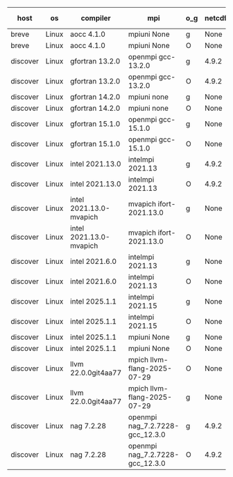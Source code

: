 

| host     | os       | compiler                              | mpi                      | o_g        | netcdf        | build       | u_pass          | u_fail          | s_pass            | s_fail            | e_pass             | e_fail             | nuopc_pass       | nuopc_fail       | artifacts link          |
|----------|----------|---------------------------------------|--------------------------|------------|---------------|-------------|-----------------|-----------------|-------------------|-------------------|--------------------|--------------------|------------------|------------------|-------------------------|
| breve | Linux | aocc 4.1.0 | mpiuni None  | g | None  | PASS | None | None | None | None | None | None | None | None | <a href="https://github.com/esmf-org/esmf-test-artifacts/tree/e1b251ddf5dbf1ef4d5b5e255a99b3b82d7562af/develop/aocc/4.1.0/g/mpiuni/None" target="_blank">e1b251d</a> | 
| breve | Linux | aocc 4.1.0 | mpiuni None  | O | None  | PASS | 12538 | 26 | 9 | 0 | 43 | 0 | None | None | <a href="https://github.com/esmf-org/esmf-test-artifacts/tree/494bcd63bb544d9b3d0584c5232a3f499db7f952/develop/aocc/4.1.0/O/mpiuni/None" target="_blank">494bcd6</a> | 
| discover | Linux | gfortran 13.2.0 | openmpi gcc-13.2.0  | g | 4.9.2  | PASS | None | None | None | None | None | None | None | None | <a href="https://github.com/esmf-org/esmf-test-artifacts/tree/debc627cf878e5e404c22e0959a07f3953201b21/develop/gfortran/13.2.0/g/openmpi/gcc-13.2.0" target="_blank">debc627</a> | 
| discover | Linux | gfortran 13.2.0 | openmpi gcc-13.2.0  | O | 4.9.2  | PASS | None | None | None | None | None | None | None | None | <a href="https://github.com/esmf-org/esmf-test-artifacts/tree/421e742909a472d6edf793edff376b6b05a1dcfd/develop/gfortran/13.2.0/O/openmpi/gcc-13.2.0" target="_blank">421e742</a> | 
| discover | Linux | gfortran 14.2.0 | mpiuni none  | g | None  | PASS | None | None | None | None | None | None | None | None | <a href="https://github.com/esmf-org/esmf-test-artifacts/tree/a2393d7cf6c169c6ac927c2e8241c24c54ef1928/develop/gfortran/14.2.0/g/mpiuni/none" target="_blank">a2393d7</a> | 
| discover | Linux | gfortran 14.2.0 | mpiuni none  | O | None  | PASS | None | None | None | None | None | None | None | None | <a href="https://github.com/esmf-org/esmf-test-artifacts/tree/8dcd60625a524cd648310e7741e56c65ee3ced00/develop/gfortran/14.2.0/O/mpiuni/none" target="_blank">8dcd606</a> | 
| discover | Linux | gfortran 15.1.0 | openmpi gcc-15.1.0  | g | None  | FAIL | None | None | None | None | None | None | None | None | <a href="https://github.com/esmf-org/esmf-test-artifacts/tree/717f8e070a5c65c375db593b030a4f4d08c021cb/develop/gfortran/15.1.0/g/openmpi/gcc-15.1.0" target="_blank">717f8e0</a> | 
| discover | Linux | gfortran 15.1.0 | openmpi gcc-15.1.0  | O | None  | FAIL | None | None | None | None | None | None | None | None | <a href="https://github.com/esmf-org/esmf-test-artifacts/tree/5fae2f2f8e5b5ae4bc94fbdccbe1ba8c245ad298/develop/gfortran/15.1.0/O/openmpi/gcc-15.1.0" target="_blank">5fae2f2</a> | 
| discover | Linux | intel 2021.13.0 | intelmpi 2021.13  | g | 4.9.2  | PASS | None | None | None | None | None | None | None | None | <a href="https://github.com/esmf-org/esmf-test-artifacts/tree/7ac06b2529c9194ba087bf8c6c1291cef015a4a9/develop/intel/2021.13.0/g/intelmpi/2021.13" target="_blank">7ac06b2</a> | 
| discover | Linux | intel 2021.13.0 | intelmpi 2021.13  | O | 4.9.2  | PASS | None | None | None | None | None | None | None | None | <a href="https://github.com/esmf-org/esmf-test-artifacts/tree/aea443a0feb4601a75ef7373f6bf8241cd5e2cd8/develop/intel/2021.13.0/O/intelmpi/2021.13" target="_blank">aea443a</a> | 
| discover | Linux | intel 2021.13.0-mvapich | mvapich ifort-2021.13.0  | g | None  | PASS | None | None | None | None | None | None | None | None | <a href="https://github.com/esmf-org/esmf-test-artifacts/tree/446cb11ae6e5f2968fee087ccb8d40a06ccdd14b/develop/intel/2021.13.0-mvapich/g/mvapich/ifort-2021.13.0" target="_blank">446cb11</a> | 
| discover | Linux | intel 2021.13.0-mvapich | mvapich ifort-2021.13.0  | O | None  | PASS | None | None | None | None | None | None | None | None | <a href="https://github.com/esmf-org/esmf-test-artifacts/tree/a76418e7ac5706e72c0883441b6e9d911827fd37/develop/intel/2021.13.0-mvapich/O/mvapich/ifort-2021.13.0" target="_blank">a76418e</a> | 
| discover | Linux | intel 2021.6.0 | intelmpi 2021.13  | g | None  | PASS | None | None | None | None | None | None | None | None | <a href="https://github.com/esmf-org/esmf-test-artifacts/tree/43d4a45d1ab105c9d958e4e3639c3a16e1509355/develop/intel/2021.6.0/g/intelmpi/2021.13" target="_blank">43d4a45</a> | 
| discover | Linux | intel 2021.6.0 | intelmpi 2021.13  | O | None  | PASS | None | None | None | None | None | None | None | None | <a href="https://github.com/esmf-org/esmf-test-artifacts/tree/0379fa26e2cfe31d401c6edbb3aa181ff9078ac6/develop/intel/2021.6.0/O/intelmpi/2021.13" target="_blank">0379fa2</a> | 
| discover | Linux | intel 2025.1.1 | intelmpi 2021.15  | g | None  | PASS | None | None | None | None | None | None | None | None | <a href="https://github.com/esmf-org/esmf-test-artifacts/tree/f184fc62cd57b7026c6e5f139d0febad861a9913/develop/intel/2025.1.1/g/intelmpi/2021.15" target="_blank">f184fc6</a> | 
| discover | Linux | intel 2025.1.1 | intelmpi 2021.15  | O | None  | PASS | None | None | None | None | None | None | None | None | <a href="https://github.com/esmf-org/esmf-test-artifacts/tree/138e921f97cfe8d1f18c3e863668312e10da39e2/develop/intel/2025.1.1/O/intelmpi/2021.15" target="_blank">138e921</a> | 
| discover | Linux | intel 2025.1.1 | mpiuni None  | g | None  | PASS | None | None | None | None | None | None | None | None | <a href="https://github.com/esmf-org/esmf-test-artifacts/tree/db43ab27d6f27a1afe157de3ed8ee2d3ab70c9e2/develop/intel/2025.1.1/g/mpiuni/None" target="_blank">db43ab2</a> | 
| discover | Linux | intel 2025.1.1 | mpiuni None  | O | None  | PASS | None | None | None | None | None | None | None | None | <a href="https://github.com/esmf-org/esmf-test-artifacts/tree/df37a4854a154a96d04a7290190b64106b55bc4c/develop/intel/2025.1.1/O/mpiuni/None" target="_blank">df37a48</a> | 
| discover | Linux | llvm 22.0.0git4aa77 | mpich llvm-flang-2025-07-29  | O | None  | PASS | None | None | None | None | None | None | None | None | <a href="https://github.com/esmf-org/esmf-test-artifacts/tree/db2b7b3ddf02514317a8c8687ceb8fce20635dc0/develop/llvm/22.0.0git4aa77/O/mpich/llvm-flang-2025-07-29" target="_blank">db2b7b3</a> | 
| discover | Linux | llvm 22.0.0git4aa77 | mpich llvm-flang-2025-07-29  | g | None  | PASS | None | None | None | None | None | None | None | None | <a href="https://github.com/esmf-org/esmf-test-artifacts/tree/47f5b6758782d344493ba8bf43f5e00297af08d7/develop/llvm/22.0.0git4aa77/g/mpich/llvm-flang-2025-07-29" target="_blank">47f5b67</a> | 
| discover | Linux | nag 7.2.28 | openmpi nag_7.2.7228-gcc_12.3.0  | g | 4.9.2  | PASS | None | None | None | None | None | None | None | None | <a href="https://github.com/esmf-org/esmf-test-artifacts/tree/a766e429b983749d5df12f5098dabe412c2cd9d8/develop/nag/7.2.28/g/openmpi/nag_7.2.7228-gcc_12.3.0" target="_blank">a766e42</a> | 
| discover | Linux | nag 7.2.28 | openmpi nag_7.2.7228-gcc_12.3.0  | O | 4.9.2  | PASS | None | None | None | None | None | None | None | None | <a href="https://github.com/esmf-org/esmf-test-artifacts/tree/46dfa27ea205e88eca79fb643c9f50788a54a0ef/develop/nag/7.2.28/O/openmpi/nag_7.2.7228-gcc_12.3.0" target="_blank">46dfa27</a> | 
